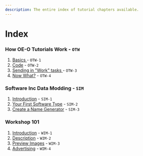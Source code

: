 ```yaml
---
description: The entire index of tutorial chapters available.
---
```


# Index

### How OE-O Tutorials Work - `OTW`

1. [Basics ](otw/otw-1.md)- `OTW-1`
2. [Code](otw/otw-2.md) - `OTW-2`
3. [Sending in "Work" tasks ](otw/otw-3.md)- `OTW-3`
4. [Now What?](otw/otw-4.md) - `OTW-4`

### Software Inc Data Modding - `SIM`

1. [Introduction](sim/sim-1.md) - `SIM-1`
2. [Your First Software Type](sim/sim-2/) - `SIM-2`
3. [Create a Name Generator](sim/sim-3.md) - `SIM-3`

### Workshop 101

1. [Introduction](wim/wim-1.md) - `WIM-1`
2. [Description](wim/wim-2.md) - `WIM-2`
3. [Preview Images](wim/wim-3.md) - `WIM-3`
4. [Advertising](wim/advertising.md) - `WIM-4`

